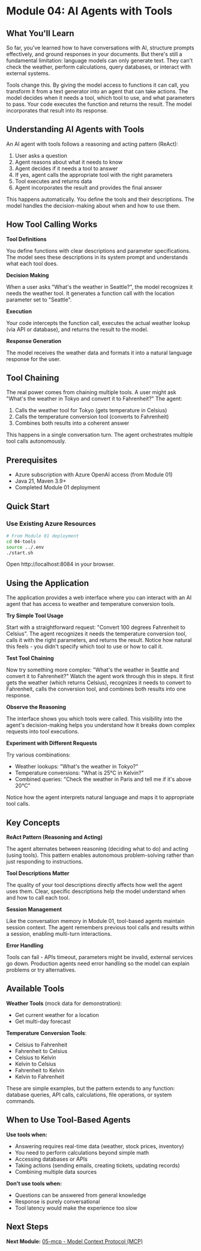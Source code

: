 # Module 04: AI Agents with Tools

## What You'll Learn

So far, you've learned how to have conversations with AI, structure prompts effectively, and ground responses in your documents. But there's still a fundamental limitation: language models can only generate text. They can't check the weather, perform calculations, query databases, or interact with external systems.

Tools change this. By giving the model access to functions it can call, you transform it from a text generator into an agent that can take actions. The model decides when it needs a tool, which tool to use, and what parameters to pass. Your code executes the function and returns the result. The model incorporates that result into its response.

## Understanding AI Agents with Tools

An AI agent with tools follows a reasoning and acting pattern (ReAct):

1. User asks a question
2. Agent reasons about what it needs to know
3. Agent decides if it needs a tool to answer
4. If yes, agent calls the appropriate tool with the right parameters
5. Tool executes and returns data
6. Agent incorporates the result and provides the final answer

This happens automatically. You define the tools and their descriptions. The model handles the decision-making about when and how to use them.

## How Tool Calling Works

**Tool Definitions**

You define functions with clear descriptions and parameter specifications. The model sees these descriptions in its system prompt and understands what each tool does.

**Decision Making**

When a user asks "What's the weather in Seattle?", the model recognizes it needs the weather tool. It generates a function call with the location parameter set to "Seattle".

**Execution**

Your code intercepts the function call, executes the actual weather lookup (via API or database), and returns the result to the model.

**Response Generation**

The model receives the weather data and formats it into a natural language response for the user.

## Tool Chaining

The real power comes from chaining multiple tools. A user might ask "What's the weather in Tokyo and convert it to Fahrenheit?" The agent:

1. Calls the weather tool for Tokyo (gets temperature in Celsius)
2. Calls the temperature conversion tool (converts to Fahrenheit)
3. Combines both results into a coherent answer

This happens in a single conversation turn. The agent orchestrates multiple tool calls autonomously.

## Prerequisites

- Azure subscription with Azure OpenAI access (from Module 01)
- Java 21, Maven 3.9+
- Completed Module 01 deployment

## Quick Start

### Use Existing Azure Resources

```bash
# From Module 01 deployment
cd 04-tools
source ../.env
./start.sh
```

Open http://localhost:8084 in your browser.

## Using the Application

The application provides a web interface where you can interact with an AI agent that has access to weather and temperature conversion tools.

**Try Simple Tool Usage**

Start with a straightforward request: "Convert 100 degrees Fahrenheit to Celsius". The agent recognizes it needs the temperature conversion tool, calls it with the right parameters, and returns the result. Notice how natural this feels - you didn't specify which tool to use or how to call it.

**Test Tool Chaining**

Now try something more complex: "What's the weather in Seattle and convert it to Fahrenheit?" Watch the agent work through this in steps. It first gets the weather (which returns Celsius), recognizes it needs to convert to Fahrenheit, calls the conversion tool, and combines both results into one response.

**Observe the Reasoning**

The interface shows you which tools were called. This visibility into the agent's decision-making helps you understand how it breaks down complex requests into tool executions.

**Experiment with Different Requests**

Try various combinations:
- Weather lookups: "What's the weather in Tokyo?"
- Temperature conversions: "What is 25°C in Kelvin?"
- Combined queries: "Check the weather in Paris and tell me if it's above 20°C"

Notice how the agent interprets natural language and maps it to appropriate tool calls.

## Key Concepts

**ReAct Pattern (Reasoning and Acting)**

The agent alternates between reasoning (deciding what to do) and acting (using tools). This pattern enables autonomous problem-solving rather than just responding to instructions.

**Tool Descriptions Matter**

The quality of your tool descriptions directly affects how well the agent uses them. Clear, specific descriptions help the model understand when and how to call each tool.

**Session Management**

Like the conversation memory in Module 01, tool-based agents maintain session context. The agent remembers previous tool calls and results within a session, enabling multi-turn interactions.

**Error Handling**

Tools can fail - APIs timeout, parameters might be invalid, external services go down. Production agents need error handling so the model can explain problems or try alternatives.

## Available Tools

**Weather Tools** (mock data for demonstration):
- Get current weather for a location
- Get multi-day forecast

**Temperature Conversion Tools**:
- Celsius to Fahrenheit
- Fahrenheit to Celsius
- Celsius to Kelvin
- Kelvin to Celsius
- Fahrenheit to Kelvin
- Kelvin to Fahrenheit

These are simple examples, but the pattern extends to any function: database queries, API calls, calculations, file operations, or system commands.

## When to Use Tool-Based Agents

**Use tools when:**
- Answering requires real-time data (weather, stock prices, inventory)
- You need to perform calculations beyond simple math
- Accessing databases or APIs
- Taking actions (sending emails, creating tickets, updating records)
- Combining multiple data sources

**Don't use tools when:**
- Questions can be answered from general knowledge
- Response is purely conversational
- Tool latency would make the experience too slow

## Next Steps

**Next Module:** [05-mcp - Model Context Protocol (MCP)](../05-mcp/README.md)